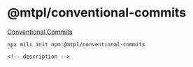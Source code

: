 # @mtpl/conventional-commits

<!-- description -->
[Conventional Commits](www.conventionalcommits.org)

```
npx mili init npm:@mtpl/conventional-commits
``
<!-- description -->

